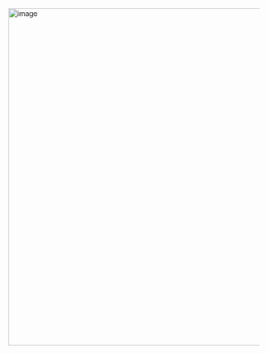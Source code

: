 <img width="677" alt="image" src="https://github.com/user-attachments/assets/11c7705c-5cf4-433b-a3ea-0d89b2e3bae2" />
